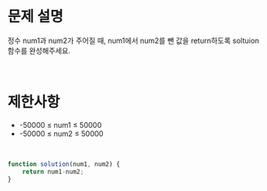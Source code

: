 # 문제 설명
정수 num1과 num2가 주어질 때, num1에서 num2를 뺀 값을 return하도록 soltuion 함수를 완성해주세요.

<br>

# 제한사항
* -50000 ≤ num1 ≤ 50000
* -50000 ≤ num2 ≤ 50000

<br>

```js
function solution(num1, num2) {
    return num1-num2;
}
```